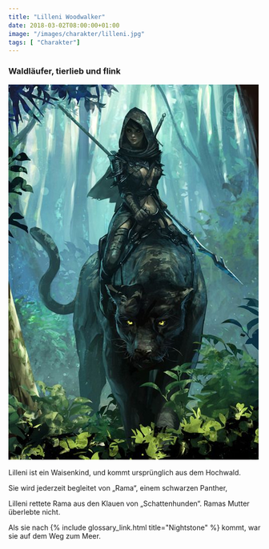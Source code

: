 ```yaml
---
title: "Lilleni Woodwalker"
date: 2018-03-02T08:00:00+01:00
image: "/images/charakter/lilleni.jpg"
tags: [ "Charakter"]
---
```


### Waldläufer, tierlieb und flink

<img
  src='/images/charakter/lilleni.jpg'
  class='character-image'/>

Lilleni ist ein Waisenkind, und kommt ursprünglich aus dem Hochwald.

Sie wird jederzeit begleitet von „Rama“, einem schwarzen Panther,

Lilleni rettete Rama aus den Klauen von „Schattenhunden“. Ramas Mutter überlebte
nicht.

Als sie nach {% include glossary_link.html title="Nightstone" %} kommt, war sie
auf dem Weg zum Meer.
